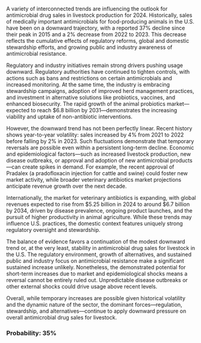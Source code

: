 A variety of interconnected trends are influencing the outlook for antimicrobial drug sales in livestock production for 2024. Historically, sales of medically important antimicrobials for food-producing animals in the U.S. have been on a downward trajectory, with a reported 37% decline since their peak in 2015 and a 2% decrease from 2022 to 2023. This decrease reflects the cumulative effects of regulatory reforms, global and domestic stewardship efforts, and growing public and industry awareness of antimicrobial resistance.

Regulatory and industry initiatives remain strong drivers pushing usage downward. Regulatory authorities have continued to tighten controls, with actions such as bans and restrictions on certain antimicrobials and increased monitoring. At the same time, the industry is embracing stewardship campaigns, adoption of improved herd management practices, and investment in alternative solutions like probiotics, vaccines, and enhanced biosecurity. The rapid growth of the animal probiotics market—expected to reach $6.8 billion by 2031—demonstrates the increasing viability and uptake of non-antibiotic interventions.

However, the downward trend has not been perfectly linear. Recent history shows year-to-year volatility: sales increased by 4% from 2021 to 2022 before falling by 2% in 2023. Such fluctuations demonstrate that temporary reversals are possible even within a persistent long-term decline. Economic and epidemiological factors—such as increased livestock production, new disease outbreaks, or approval and adoption of new antimicrobial products—can create spikes in demand. For example, the recent approval of Pradalex (a pradofloxacin injection for cattle and swine) could foster new market activity, while broader veterinary antibiotics market projections anticipate revenue growth over the next decade.

Internationally, the market for veterinary antibiotics is expanding, with global revenues expected to rise from $5.25 billion in 2024 to around $6.7 billion by 2034, driven by disease prevalence, ongoing product launches, and the pursuit of higher productivity in animal agriculture. While these trends may influence U.S. practices, the domestic context features uniquely strong regulatory oversight and stewardship.

The balance of evidence favors a continuation of the modest downward trend or, at the very least, stability in antimicrobial drug sales for livestock in the U.S. The regulatory environment, growth of alternatives, and sustained public and industry focus on antimicrobial resistance make a significant sustained increase unlikely. Nonetheless, the demonstrated potential for short-term increases due to market and epidemiological shocks means a reversal cannot be entirely ruled out. Unpredictable disease outbreaks or other external shocks could drive usage above recent levels.

Overall, while temporary increases are possible given historical volatility and the dynamic nature of the sector, the dominant forces—regulation, stewardship, and alternatives—continue to apply downward pressure on overall antimicrobial drug sales for livestock.

### Probability: 35%